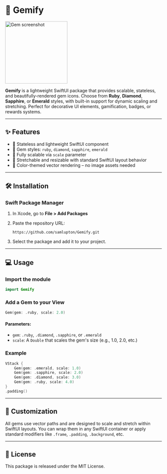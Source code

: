 # 💎 Gemify

<img src="https://raw.githubusercontent.com/samlupton/Gemify/main/Screenshot%202025-06-15%20at%209.40.16%E2%80%AFPM.png" alt="Gem screenshot" width="200"/>

**Gemify** is a lightweight SwiftUI package that provides scalable, stateless, and beautifully-rendered gem icons. Choose from **Ruby**, **Diamond**, **Sapphire**, or **Emerald** styles, with built-in support for dynamic scaling and stretching. Perfect for decorative UI elements, gamification, badges, or rewards systems.

---

## ✨ Features

* 🔹 Stateless and lightweight SwiftUI component
* 💠 Gem styles: `ruby`, `diamond`, `sapphire`, `emerald`
* 📏 Fully scalable via `scale` parameter
* 🧱 Stretchable and resizable with standard SwiftUI layout behavior
* 🎨 Color-themed vector rendering – no image assets needed

---

## 🛠 Installation

### Swift Package Manager

1. In Xcode, go to **File > Add Packages**
2. Paste the repository URL:

   ```
   https://github.com/samlupton/Gemify.git
   ```
3. Select the package and add it to your project.

---

## 💻 Usage

### Import the module

```swift
import Gemify
```

### Add a Gem to your View

```swift
Gem(gem: .ruby, scale: 2.0)
```

#### Parameters:

* `gem`: `.ruby`, `.diamond`, `.sapphire`, or `.emerald`
* `scale`: A `Double` that scales the gem's size (e.g., 1.0, 2.0, etc.)

### Example

```swift
VStack {
    Gem(gem: .emerald, scale: 1.0)
    Gem(gem: .sapphire, scale: 2.0)
    Gem(gem: .diamond, scale: 3.0)
    Gem(gem: .ruby, scale: 4.0)
}
.padding()
```

---

## 🔧 Customization

All gems use vector paths and are designed to scale and stretch within SwiftUI layouts. You can wrap them in any SwiftUI container or apply standard modifiers like `.frame`, `.padding`, `.background`, etc.

---

## 📄 License

This package is released under the MIT License.
